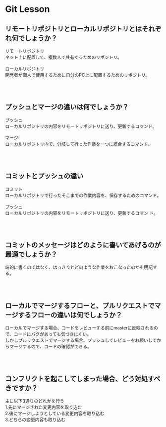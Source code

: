 # Git Lesson

## リモートリポジトリとローカルリポジトリとはそれぞれ何でしょうか？
リモートリポジトリ<br>
  ネット上に配置して、複数人で共有するためのリポジトリ。
 <br>
 <br>
ローカルリポジトリ<br>
 開発者が個人で使用するために自分のPC上に配置するためのリポジトリ。

<br>
<br>

## プッシュとマージの違いは何でしょうか？
プッシュ<br>
  ローカルリポジトリの内容をリモートリポジトリに送り、更新するコマンド。
 <br>
 <br>
マージ<br>
  ローカルリポジトリ内で、分岐して行った作業を一つに統合するコマンド。

<br>
<br>

## コミットとプッシュの違い
コミット<br>
  ローカルリポジトリで行ったそこまでの作業内容を、保存するためのコマンド。
 <br>
 <br>
プッシュ<br>
  ローカルリポジトリの内容をリモートリポジトリに送り、更新するコマン
  ド。

<br>
<br>

## コミットのメッセージはどのように書いてあげるのが最適でしょうか？
端的に書くのではなく、はっきりとどのような作業をおこなったのかを明記する。

<br>
<br>

## ローカルでマージするフローと、プルリクエストでマージするフローの違いは何でしょうか？
ローカルでマージする場合、コードをレビューする前にmasterに反映されるので、コードにバグがあっても気づきにくい。<br>
しかしプルリクエストでマージする場合、プッシュしてレビューをお願いしてからマージするので、コードの確認ができる。

<br>
<br>

## コンフリクトを起こしてしまった場合、どう対処すべきですか？
主に以下3通りのどれかを行う<br>
1.先にマージされた変更内容を取り込む<br>
2.後にマージしようとしている変更内容を取り込む<br>
3.どちらの変更内容も取り込む
